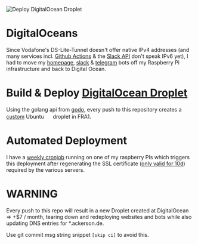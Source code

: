 ![Deploy DigitalOcean Droplet](https://github.com/ackersonde/digitaloceans/workflows/Deploy%20DigitalOcean%20Droplet/badge.svg)

# DigitalOceans
Since Vodafone's DS-Lite-Tunnel doesn't offer native IPv4 addresses (and many services incl. [Github Actions](https://github.com/actions/virtual-environments/issues/668) & the [Slack API](https://api.slack.com/authentication/best-practices#ip_allowlisting) don't speak IPv6 yet), I had to move my [homepage](https://ackerson.de), [slack](https://github.com/ackersonde/bender-slackbot) & [telegram](https://github.com/ackersonde/telegram-bot) bots off my Raspberry Pi infrastructure and back to Digital Ocean.

# Build & Deploy [DigitalOcean Droplet](https://cloud.digitalocean.com/droplets)
Using the golang api from [godo](https://github.com/digitalocean/godo), every push to this repository creates a [custom](https://github.com/ackersonde/digitaloceans/blob/main/scripts/do_ubuntu_userdata.sh) Ubuntu <img src="https://assets.ubuntu.com/v1/29985a98-ubuntu-logo32.png" width="16"> droplet in FRA1.

# Automated Deployment
I have a [weekly cronjob](https://github.com/ackersonde/pi-ops/blob/master/scripts/crontab.txt) running on one of my raspberry PIs which triggers this deployment after regenerating the SSL certificate ([only valid for 10d](https://github.com/ackersonde/pi-ops/blob/master/scripts/gen_new_deploy_keys.sh#L18)) required by the various servers.

# WARNING
Every push to this repo will result in a new Droplet created at DigitalOcean => +$7 / month, tearing down and redeploying websites and bots while also updating DNS entries for *.ackerson.de.

Use git commit msg string snippet `[skip ci]` to avoid this.
